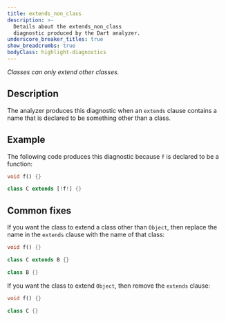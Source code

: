 ```yaml
---
title: extends_non_class
description: >-
  Details about the extends_non_class
  diagnostic produced by the Dart analyzer.
underscore_breaker_titles: true
show_breadcrumbs: true
bodyClass: highlight-diagnostics
---
```


_Classes can only extend other classes._

## Description

The analyzer produces this diagnostic when an `extends` clause contains a
name that is declared to be something other than a class.

## Example

The following code produces this diagnostic because `f` is declared to be a
function:

```dart
void f() {}

class C extends [!f!] {}
```

## Common fixes

If you want the class to extend a class other than `Object`, then replace
the name in the `extends` clause with the name of that class:

```dart
void f() {}

class C extends B {}

class B {}
```

If you want the class to extend `Object`, then remove the `extends` clause:

```dart
void f() {}

class C {}
```
